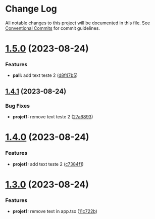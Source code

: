 # Change Log

All notable changes to this project will be documented in this file.
See [Conventional Commits](https://conventionalcommits.org) for commit guidelines.

# [1.5.0](https://github.com/RodrigoPerlin/monorepo/compare/@ds/projeto1@1.4.1...@ds/projeto1@1.5.0) (2023-08-24)


### Features

* **pall:** add text teste 2 ([d8f47b5](https://github.com/RodrigoPerlin/monorepo/commit/d8f47b57f3dcce830b665eeb6db00603ee25202f))





## [1.4.1](https://github.com/RodrigoPerlin/monorepo/compare/@ds/projeto1@1.4.0...@ds/projeto1@1.4.1) (2023-08-24)


### Bug Fixes

* **projet1:** remove text teste 2 ([27a6893](https://github.com/RodrigoPerlin/monorepo/commit/27a6893c20061c372d36fb99613a99604809c4a0))





# [1.4.0](https://github.com/RodrigoPerlin/monorepo/compare/@ds/projeto1@1.3.0...@ds/projeto1@1.4.0) (2023-08-24)


### Features

* **projet1:** add text teste 2 ([c7384f1](https://github.com/RodrigoPerlin/monorepo/commit/c7384f1637f76aaac5d2b0e7c9ed7e2f6fd3b9d3))





# [1.3.0](https://github.com/RodrigoPerlin/monorepo/compare/@ds/projeto1@1.2.0...@ds/projeto1@1.3.0) (2023-08-24)


### Features

* **projet1:** remove text in app.tsx ([11c722b](https://github.com/RodrigoPerlin/monorepo/commit/11c722bed5437cde6065facc85496351803a0751))

